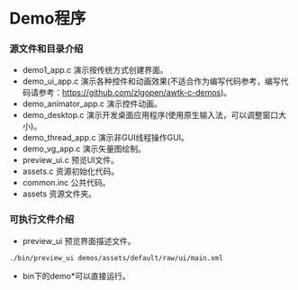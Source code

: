 # Demo程序

### 源文件和目录介绍

* demo1\_app.c 演示按传统方式创建界面。
* demo\_ui\_app.c 演示各种控件和动画效果(不适合作为编写代码参考，编写代码请参考：<https://github.com/zlgopen/awtk-c-demos>)。
* demo\_animator\_app.c 演示控件动画。 
* demo\_desktop.c  演示开发桌面应用程序(使用原生输入法，可以调整窗口大小)。
* demo\_thread\_app.c 演示非GUI线程操作GUI。
* demo\_vg\_app.c 演示矢量图绘制。
* preview\_ui.c 预览UI文件。
* assets.c 资源初始化代码。
* common.inc 公共代码。
* assets 资源文件夹。

### 可执行文件介绍

* preview\_ui 预览界面描述文件。

```
./bin/preview_ui demos/assets/default/raw/ui/main.xml
```

* bin下的demo*可以直接运行。

